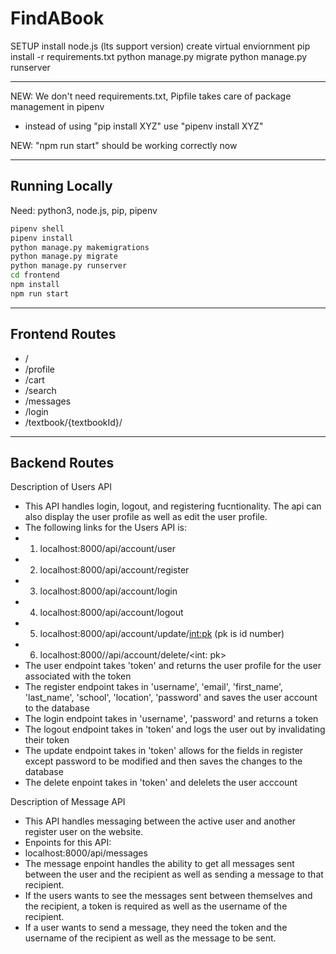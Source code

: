 # FindABook

SETUP
install node.js (lts support version)
create virtual enviornment
pip install -r requirements.txt
python manage.py migrate
python manage.py runserver

---

NEW: We don't need requirements.txt, Pipfile takes care of package management in pipenv

- instead of using "pip install XYZ" use "pipenv install XYZ"

NEW: "npm run start" should be working correctly now

---

## Running Locally

Need: python3, node.js, pip, pipenv

```bash
pipenv shell
pipenv install
python manage.py makemigrations
python manage.py migrate
python manage.py runserver
cd frontend
npm install
npm run start
```

---

## Frontend Routes

- /
- /profile
- /cart
- /search
- /messages
- /login
- /textbook/{textbookId}/

---

## Backend Routes

Description of Users API
- This API handles login, logout, and registering fucntionality. The api can also display the user profile as well as edit the user profile.
- The following links for the Users API is: 
- 1. localhost:8000/api/account/user
- 2. localhost:8000/api/account/register
- 3. localhost:8000/api/account/login
- 4. localhost:8000/api/account/logout
- 5. localhost:8000/api/account/update/<int:pk> (pk is id number)
- 6. localhost:8000//api/account/delete/<int: pk>
- The user endpoint takes 'token' and returns the user profile for the user associated with the token
- The register endpoint takes in 'username', 'email', 'first_name', 'last_name', 'school', 'location', 'password' and saves the user account to the database
- The login endpoint takes in 'username', 'password' and returns a token
- The logout endpoint takes in 'token' and logs the user out by invalidating their token
- The update endpoint takes in 'token' allows for the fields in register except password to be modified and then saves the changes to the database
- The delete enpoint takes in 'token' and delelets the user acccount

Description of Message API
- This API handles messaging between the active user and another register user on the website. 
- Enpoints for this API:
- localhost:8000/api/messages
- The message enpoint handles the ability to get all messages sent between the user and the recipient as well as sending a message to that recipient. 
- If the users wants to see the messages sent between themselves and the recipient, a token is required as well as the username of the recipient.
- If a user wants to send a message, they need the token and the username of the recipient as well as the message to be sent.
